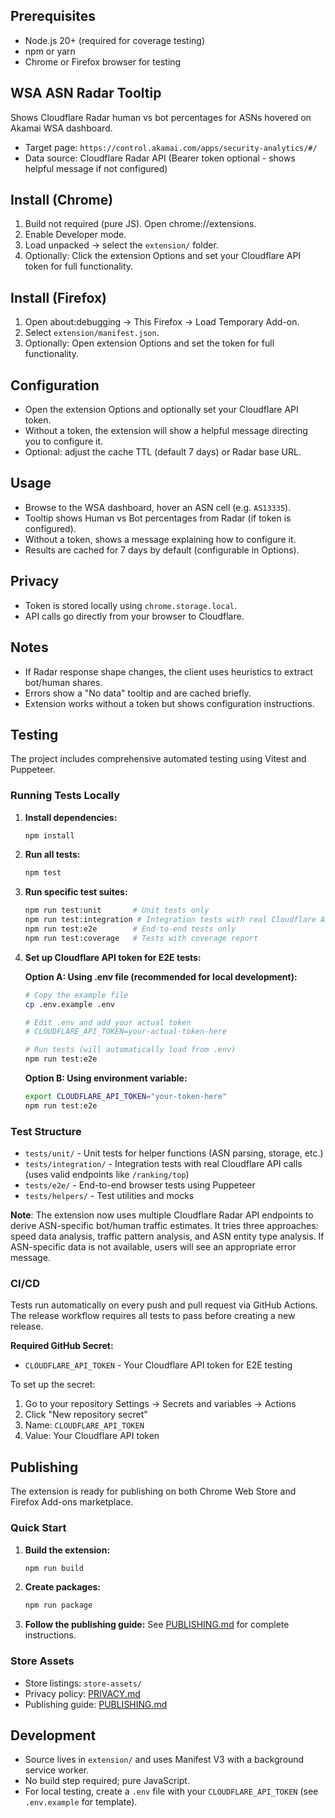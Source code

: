 ## Prerequisites

- Node.js 20+ (required for coverage testing)
- npm or yarn
- Chrome or Firefox browser for testing

## WSA ASN Radar Tooltip

Shows Cloudflare Radar human vs bot percentages for ASNs hovered on Akamai WSA dashboard.

- Target page: `https://control.akamai.com/apps/security-analytics/#/`
- Data source: Cloudflare Radar API (Bearer token optional - shows helpful message if not configured)

## Install (Chrome)
1. Build not required (pure JS). Open chrome://extensions.
2. Enable Developer mode.
3. Load unpacked → select the `extension/` folder.
4. Optionally: Click the extension Options and set your Cloudflare API token for full functionality.

## Install (Firefox)
1. Open about:debugging → This Firefox → Load Temporary Add-on.
2. Select `extension/manifest.json`.
3. Optionally: Open extension Options and set the token for full functionality.

## Configuration
- Open the extension Options and optionally set your Cloudflare API token.
- Without a token, the extension will show a helpful message directing you to configure it.
- Optional: adjust the cache TTL (default 7 days) or Radar base URL.

## Usage
- Browse to the WSA dashboard, hover an ASN cell (e.g. `AS13335`).
- Tooltip shows Human vs Bot percentages from Radar (if token is configured).
- Without a token, shows a message explaining how to configure it.
- Results are cached for 7 days by default (configurable in Options).

## Privacy
- Token is stored locally using `chrome.storage.local`.
- API calls go directly from your browser to Cloudflare.

## Notes
- If Radar response shape changes, the client uses heuristics to extract bot/human shares.
- Errors show a "No data" tooltip and are cached briefly.
- Extension works without a token but shows configuration instructions.

## Testing

The project includes comprehensive automated testing using Vitest and Puppeteer.

### Running Tests Locally

1. **Install dependencies:**
   ```bash
   npm install
   ```

2. **Run all tests:**
   ```bash
   npm test
   ```

3. **Run specific test suites:**
   ```bash
   npm run test:unit       # Unit tests only
   npm run test:integration # Integration tests with real Cloudflare API
   npm run test:e2e        # End-to-end tests only
   npm run test:coverage   # Tests with coverage report
   ```

4. **Set up Cloudflare API token for E2E tests:**
   
   **Option A: Using .env file (recommended for local development):**
   ```bash
   # Copy the example file
   cp .env.example .env
   
   # Edit .env and add your actual token
   # CLOUDFLARE_API_TOKEN=your-actual-token-here
   
   # Run tests (will automatically load from .env)
   npm run test:e2e
   ```
   
   **Option B: Using environment variable:**
   ```bash
   export CLOUDFLARE_API_TOKEN="your-token-here"
   npm run test:e2e
   ```

### Test Structure

- `tests/unit/` - Unit tests for helper functions (ASN parsing, storage, etc.)
- `tests/integration/` - Integration tests with real Cloudflare API calls (uses valid endpoints like `/ranking/top`)
- `tests/e2e/` - End-to-end browser tests using Puppeteer
- `tests/helpers/` - Test utilities and mocks

**Note**: The extension now uses multiple Cloudflare Radar API endpoints to derive ASN-specific bot/human traffic estimates. It tries three approaches: speed data analysis, traffic pattern analysis, and ASN entity type analysis. If ASN-specific data is not available, users will see an appropriate error message.

### CI/CD

Tests run automatically on every push and pull request via GitHub Actions. The release workflow requires all tests to pass before creating a new release.

**Required GitHub Secret:**
- `CLOUDFLARE_API_TOKEN` - Your Cloudflare API token for E2E testing

To set up the secret:
1. Go to your repository Settings → Secrets and variables → Actions
2. Click "New repository secret"
3. Name: `CLOUDFLARE_API_TOKEN`
4. Value: Your Cloudflare API token

## Publishing

The extension is ready for publishing on both Chrome Web Store and Firefox Add-ons marketplace.

### Quick Start

1. **Build the extension:**
   ```bash
   npm run build
   ```

2. **Create packages:**
   ```bash
   npm run package
   ```

3. **Follow the publishing guide:**
   See [PUBLISHING.md](PUBLISHING.md) for complete instructions.

### Store Assets

- Store listings: `store-assets/`
- Privacy policy: [PRIVACY.md](PRIVACY.md)
- Publishing guide: [PUBLISHING.md](PUBLISHING.md)

## Development
- Source lives in `extension/` and uses Manifest V3 with a background service worker.
- No build step required; pure JavaScript.
- For local testing, create a `.env` file with your `CLOUDFLARE_API_TOKEN` (see `.env.example` for template).
